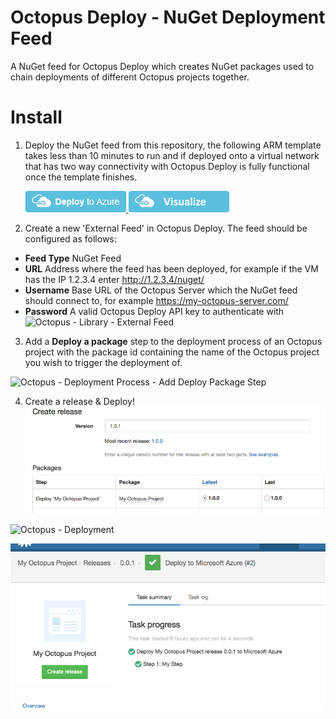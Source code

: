 # Octopus Deploy - NuGet Deployment Feed
A NuGet feed for Octopus Deploy which creates NuGet packages used to chain deployments of different Octopus projects together.

# Install
1. Deploy the NuGet feed from this repository, the following ARM template takes less than 10 minutes to run and if deployed onto a virtual network that has two way connectivity with Octopus Deploy is fully functional once the template finishes.

    <a href="https://portal.azure.com/#create/Microsoft.Template/uri/https%3A%2F%2Fraw.githubusercontent.com%2Fpaulmarsy%2FOctopusNuGetDeploymentFeed%2Fmaster%2FProvisioning%2Ftemplate.json" target="_blank">
    <img src="https://raw.githubusercontent.com/Azure/azure-quickstart-templates/master/1-CONTRIBUTION-GUIDE/images/deploytoazure.png"/>
    </a>
    <a href="http://armviz.io/#/?load=https%3A%2F%2Fraw.githubusercontent.com%2Fpaulmarsy%2FOctopusNuGetDeploymentFeed%2Fmaster%2FProvisioning%2Ftemplate.json" target="_blank">
    <img src="https://raw.githubusercontent.com/Azure/azure-quickstart-templates/master/1-CONTRIBUTION-GUIDE/images/visualizebutton.png"/>
    </a>

2. Create a new 'External Feed' in Octopus Deploy. The feed should be configured as follows:
  * **Feed Type** NuGet Feed
  * **URL** Address where the feed has been deployed, for example if the VM has the IP 1.2.3.4 enter http://1.2.3.4/nuget/
  * **Username** Base URL of the Octopus Server which the NuGet feed should connect to, for example https://my-octopus-server.com/
  * **Password** A valid Octopus Deploy API key to authenticate with
![Octopus - Library - External Feed](/Images/external-feed.png)

3. Add a **Deploy a package** step to the deployment process of an Octopus project with the package id containing the name of the Octopus project you wish to trigger the deployment of.

![Octopus - Deployment Process - Add Deploy Package Step](/Images/package-step.png)

4. Create a release & Deploy!
![Octopus - Create Release](/Images/create-release.png)

![Octopus - Deployment](/Images/deploy.png)

![Octopus - Deployed](/Images/deployed.png)
